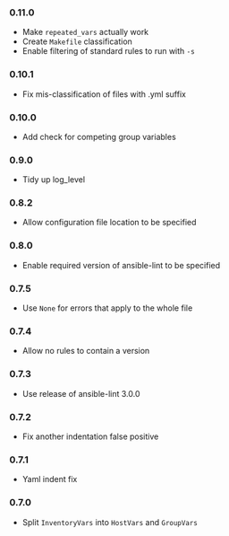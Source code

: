 ### 0.11.0
* Make `repeated_vars` actually work
* Create `Makefile` classification
* Enable filtering of standard rules to run with `-s`

### 0.10.1
* Fix mis-classification of files with .yml suffix

### 0.10.0
* Add check for competing group variables

### 0.9.0
* Tidy up log_level

### 0.8.2
* Allow configuration file location to be specified

### 0.8.0
* Enable required version of ansible-lint to be specified

### 0.7.5
* Use `None` for errors that apply to the whole file

### 0.7.4
* Allow no rules to contain a version

### 0.7.3
* Use release of ansible-lint 3.0.0

### 0.7.2
* Fix another indentation false positive

### 0.7.1
* Yaml indent fix

### 0.7.0
* Split `InventoryVars` into `HostVars` and `GroupVars`
